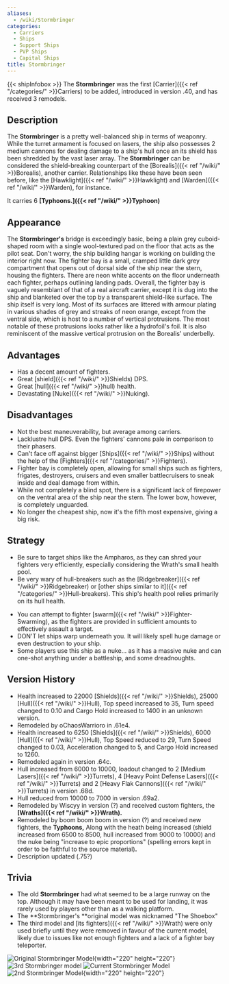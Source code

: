 ```yaml
---
aliases:
  - /wiki/Stormbringer
categories:
  - Carriers
  - Ships
  - Support Ships
  - PVP Ships
  - Capital Ships
title: Stormbringer
---
```


{{< shipInfobox >}} The **Stormbringer** was the first [Carrier]({{< ref "/categories/" >}}Carriers) to be added, introduced in version .40, and has received 3 remodels.

## Description

The **Stormbringer** is a pretty well-balanced ship in terms of weaponry. While the turret armament is focused on lasers, the ship also possesses 2 medium cannons for dealing damage to a ship's hull once an its shield has been shredded by the vast laser array. The **Stormbringer** can be considered the shield-breaking counterpart of the [Borealis]({{< ref "/wiki/" >}}Borealis), another carrier. Relationships like these have been seen before, like the [Hawklight]({{< ref "/wiki/" >}}Hawklight) and [Warden]({{< ref "/wiki/" >}}Warden), for instance.

It carries 6 **[Typhoons.]({{< ref "/wiki/" >}}Typhoon)**

## Appearance

The **Stormbringer's** bridge is exceedingly basic, being a plain grey cuboid-shaped room with a single wool-textured pad on the floor that acts as the pilot seat. Don't worry, the ship building hangar is working on building the interior right now. The fighter bay is a small, cramped little dark grey compartment that opens out of dorsal side of the ship near the stern, housing the fighters. There are neon white accents on the floor underneath each fighter, perhaps outlining landing pads. Overall, the fighter bay is vaguely resemblant of that of a real aircraft carrier, except it is dug into the ship and blanketed over the top by a transparent shield-like surface. The ship itself is very long. Most of its surfaces are littered with armour plating in various shades of grey and streaks of neon orange, except from the ventral side, which is host to a number of vertical protrusions. The most notable of these protrusions looks rather like a hydrofoil's foil. It is also reminiscent of the massive vertical protrusion on the Borealis' underbelly.

## Advantages

- Has a decent amount of fighters.
- Great [shield]({{< ref "/wiki/" >}}Shields) DPS.
- Great [hull]({{< ref "/wiki/" >}}hull) health.
- Devastating [Nuke]({{< ref "/wiki/" >}}Nuking).

## Disadvantages

- Not the best maneuverability, but average among carriers.
- Lacklustre hull DPS. Even the fighters' cannons pale in comparison to their phasers.
- Can't face off against bigger [Ships]({{< ref "/wiki/" >}}Ships) without the help of the [Fighters]({{< ref "/categories/" >}}Fighters).
- Fighter bay is completely open, allowing for small ships such as fighters, frigates, destroyers, cruisers and even smaller battlecruisers to sneak inside and deal damage from within.
- While not completely a blind spot, there is a significant lack of firepower on the ventral area of the ship near the stern. The lower bow, however, is completely unguarded.
- No longer the cheapest ship, now it's the fifth most expensive, giving a big risk.

## Strategy

- Be sure to target ships like the Ampharos, as they can shred your fighters very efficiently, especially considering the Wrath's small health pool.
- Be very wary of hull-breakers such as the [Ridgebreaker]({{< ref "/wiki/" >}}Ridgebreaker) or [other ships similar to it]({{< ref "/categories/" >}}Hull-breakers). This ship's health pool relies primarily on its hull health.

<!-- -->

- You can attempt to fighter [swarm]({{< ref "/wiki/" >}}Fighter-Swarming), as the fighters are provided in sufficient amounts to effectively assault a target.
- DON'T let ships warp underneath you. It will likely spell huge damage or even destruction to your ship.
- Some players use this ship as a nuke... as it has a massive nuke and can one-shot anything under a battleship, and some dreadnoughts.

## Version History

- Health increased to 22000 [Shields]({{< ref "/wiki/" >}}Shields), 25000 [Hull]({{< ref "/wiki/" >}}Hull), Top speed increased to 35, Turn speed changed to 0.10 and Cargo Hold increased to 1400 in an unknown version.
- Remodeled by oChaosWarrioro in .61e4.
- Health increased to 6250 [Shields]({{< ref "/wiki/" >}}Shields), 6000 [Hull]({{< ref "/wiki/" >}}Hull), Top Speed reduced to 29, Turn Speed changed to 0.03, Acceleration changed to 5, and Cargo Hold increased to 1260.
- Remodeled again in version .64c.
- Hull increased from 6000 to 10000, loadout changed to 2 [Medium Lasers]({{< ref "/wiki/" >}}Turrets), 4 [Heavy Point Defense Lasers]({{< ref "/wiki/" >}}Turrets) and 2 [Heavy Flak Cannons]({{< ref "/wiki/" >}}Turrets) in version .68d.
- Hull reduced from 10000 to 7000 in version .69a2.
- Remodeled by Wiscyy in version (?) and received custom fighters, the **[Wraths]({{< ref "/wiki/" >}}Wrath).**
- Remodeled by boom boom boom in version (?) and received new fighters, the **Typhoons,** Along with the heath being increased (shield increased from 6500 to 8500, hull increased from 9000 to 10000) and the nuke being "increase to epic proportions" (spelling errors kept in order to be faithful to the source material)**.**
- Description updated (.75?)

## Trivia

- The old **Stormbringer** had what seemed to be a large runway on the top. Although it may have been meant to be used for landing, it was rarely used by players other than as a walking platform.
- The **Stormbringer's **original model was nicknamed "The Shoebox"
- The third model and [its fighters]({{< ref "/wiki/" >}}Wrath) were only used briefly until they were removed in favour of the current model, likely due to issues like not enough fighters and a lack of a fighter bay teleporter.

![Original Stormbringer
Model](Stormbringer.png "Original Stormbringer Model"){width="220" height="220"} ![3rd Stormbringer
model](StormBringer2.png "3rd Stormbringer model") ![Current
Stormbringer Model](StormBringer3-2.png "Current Stormbringer Model") ![2nd Stormbringer
Model](StormBringer.png "2nd Stormbringer Model"){width="220" height="220"}
